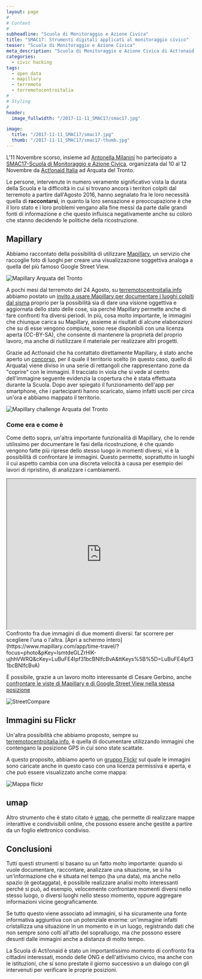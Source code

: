 ```yaml
---
layout: page
#
# Content
#
subheadline: "Scuola di Monitoraggio e Azione Civica"
title: "SMAC17: Strumenti digitali applicati al monitoraggio civico"
teaser: "Scuola di Monitoraggio e Azione Civica"
meta_description: "Scuola di Monitoraggio e Azione Civica di Act!onaid ad Arquata del Tronto, 10-12 Novembre 2017"
categories: 
  - civic hacking
tags:
  - open data
  - mapillary
  - terremoto
  - terremotocentroitalia
#
# Styling
#
header:
  image_fullwidth: "/2017-11-11_SMAC17/smac17.jpg"

image:
  title: "/2017-11-11_SMAC17/smac17.jpg"
  thumb: "/2017-11-11_SMAC17/smac17-thumb.jpg"
---
```


L'11 Novembre scorso, insieme ad [Antonella Milanini](https://www.facebook.com/antonella.milanini) ho partecipato
a [SMAC17-Scuola di Monitoraggio e Azione Civica](https://www.facebook.com/events/324202801336793/), organizzata dal 10 al 12 Novembre da [Act!onaid Italia](https://www.actionaid.it/)
ad Arquata del Tronto.

Le persone, intervenute in numero veramente significativo vista la durata della Scuola e la
difficoltà in cui si trovano ancora i territori colpiti dal terremoto a partire dall'Agosto 2016,
hanno segnalato fra le loro necessità quella di **raccontarsi**, in quanto la loro sensazione e 
preoccupazione è che il loro stato e i loro problemi vengano alla fine messi da parte dalle grandi
fonti di informazione e che questo influisca negativamente anche su coloro che stanno decidendo le politiche della
ricostruzione.

## Mapillary

Abbiamo raccontato della possibilità di utilizzare [Mapillary](https://www.mapillary.com/app/?lat=42.77264&lng=13.29628&z=12&focus=map),
un servizio che raccoglie foto di luoghi per creare una visualizzazione soggettiva analoga a quella del più famoso
Google Street View.

![Mapillary Arquata del Tronto](/images/2017-11-11_SMAC17/mapillary_arquata.jpg)

A pochi mesi dal terremoto del 24 Agosto, su [terremotocentroitalia.info](https://terremotocentroitalia.info)
abbiamo postato un [invito a usare Mapillary per documentare i luoghi colpiti dal sisma](https://terremotocentroitalia.info/2016-10-10-usare-mapillary-per-raccontare/)
proprio per la possibilità sia di dare una visione oggettiva e aggiornata dello stato delle cose, sia perché Mapillary
permette anche di fare confronti fra diversi periodi. In più, cosa molto importante, le immagini che chiunque
carica su Mapillary, assieme ai risultati di alcune elaborazioni che su di esse vengono compiute, sono rese
disponibili con una licenza aperta (CC-BY-SA), che consente di mantenere la proprietà del proprio lavoro,
ma anche di riutilizzare il materiale per realizzare altri progetti.

Grazie ad Act!onaid che ha contattato direttamente Mapillary, è stato anche aperto un [concorso](https://mapillary.github.io/mapillary_greenhouse/challenge/actionaid/), per il quale il
territorio scelto (in questo caso, quello di Arquata) viene diviso in una serie di rettangoli che rappresentano
zone da "coprire" con le immagini. Il tracciato in viola che si vede al centro dell'immagine seguente evidenzia
la copertura che è stata effettuata durante la Scuola. Dopo aver spiegato il funzionamento dell'app per 
smartphone, che i partecipanti hanno scaricato, siamo infatti usciti per circa un'ora e abbiamo mappato il territorio.

![Mapillary challenge Arquata del Tronto](/images/2017-11-11_SMAC17/mapillary_challenge.jpg)

### Come era e come è

Come detto sopra, un'altra importante funzionalità di Mapillary, che lo rende utilissimo per documentare le fasi della
ricostruzione, è che quando vengono fatte più riprese dello stesso luogo in momenti diversi, vi è la possibilità
di confrontare le immagini. Questo permette, soprattutto in luoghi il cui aspetto cambia con una
discreta velocità a causa per esempio dei lavori di ripristino, di analizzare i cambiamenti.

<iframe width="100%" height="400" src="https://www.mapillary.com/app/time-travel/?focus=photo&pKey=lsmtdeGLZrHlK-ujhhVWRQ&cKey=LuBuFE4Ipf31bcBNIfcBvA&ttKeys%5B%5D=LuBuFE4Ipf31bcBNIfcBvA"></iframe>
Confronto fra due immagini di due momenti diversi: far scorrere per scegliere l'una o l'altra. [Apri a schermo intero](https://www.mapillary.com/app/time-travel/?focus=photo&pKey=lsmtdeGLZrHlK-ujhhVWRQ&cKey=LuBuFE4Ipf31bcBNIfcBvA&ttKeys%5B%5D=LuBuFE4Ipf31bcBNIfcBvA)

È possibile, grazie a un lavoro molto interessante di Cesare Gerbino, anche [confrontare le viste
di Mapillary e di Google Street View nella stessa posizione](http://www.cesaregerbino.com/Mapillary/StreetImageCompare/StreetImageCompare.html?lat=42.77494,&lng=13.29811)

![StreetCompare](/images/2017-11-11_SMAC17/street_compare.jpg)

## Immagini su Flickr

Un'altra possibilità che abbiamo proposto, sempre su [terremotocentroitalia.info](http://www.terremotocentroitalia.info), è quella di documentare utilizzando
immagini che contengano la posizione GPS in cui sono state scattate.

A questo proposito, abbiamo aperto un [gruppo Flickr](https://www.flickr.com/photos/144881851@N07/) sul quale le immagini sono caricate anche in questo caso
con una licenza permissiva e aperta, e che può essere visualizzato anche come mappa:

![Mappa flickr](/images/2017-11-11_SMAC17/flickrmap.jpg)


## umap

Altro strumento che è stato citato è [umap](https://umap.openstreetmap.fr/it/), che permette di realizzare mappe interattive e condivisibili online,
che possono essere anche gestite a partire da un foglio elettronico condiviso.

## Conclusioni

Tutti questi strumenti si basano su un fatto molto importante: quando si vuole documentare, raccontare, analizzare una situazione, se si ha un'informazione che è 
situata nel tempo (ha una data), ma anche nello spazio (è geotaggata), è possibile realizzare analisi molto interessanti perché si può, ad esempio, velocemente confrontare
momenti diversi nello stesso luogo, o diversi luoghi nello stesso momento, oppure aggregare informazioni vicine geograficamente.

Se tutto questo viene associato ad immagini, si ha sicuramente una fonte informativa aggiuntiva con un potenziale enorme: un'immagine infatti cristallizza
una situazione in un momento e in un luogo, registrando dati che non sempre sono colti all'atto del sopralluogo, ma che
possono essere desunti dalle immagini anche a distanza di molto tempo.

La Scuola di Acti!onaid è stato un importantissimo momento di confronto fra cittadini interessati, mondo delle ONG e dell'attivismo civico, ma anche con le istituzioni,
che si sono prestate il giorno successivo a un dialogo con gli intervenuti per verificare le proprie posizioni.

